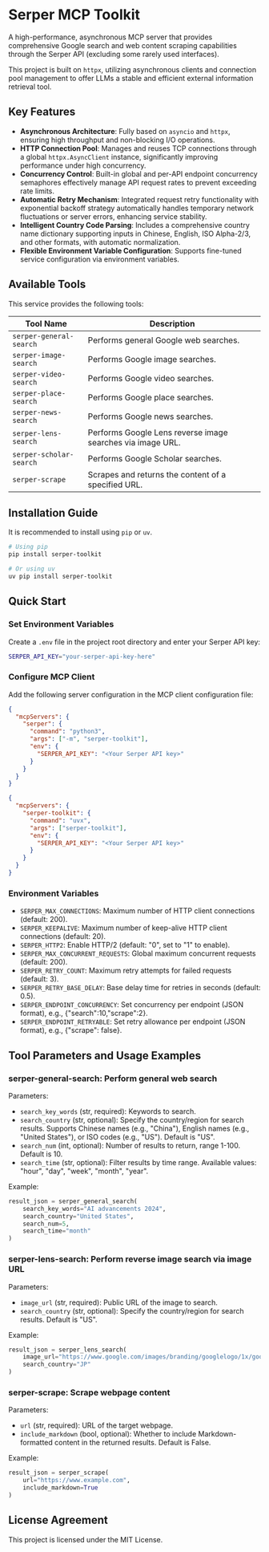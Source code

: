 # Serper MCP Toolkit

A high-performance, asynchronous MCP server that provides comprehensive Google search and web content scraping capabilities through the Serper API (excluding some rarely used interfaces).

This project is built on `httpx`, utilizing asynchronous clients and connection pool management to offer LLMs a stable and efficient external information retrieval tool.

## Key Features

- **Asynchronous Architecture**: Fully based on `asyncio` and `httpx`, ensuring high throughput and non-blocking I/O operations.
- **HTTP Connection Pool**: Manages and reuses TCP connections through a global `httpx.AsyncClient` instance, significantly improving performance under high concurrency.
- **Concurrency Control**: Built-in global and per-API endpoint concurrency semaphores effectively manage API request rates to prevent exceeding rate limits.
- **Automatic Retry Mechanism**: Integrated request retry functionality with exponential backoff strategy automatically handles temporary network fluctuations or server errors, enhancing service stability.
- **Intelligent Country Code Parsing**: Includes a comprehensive country name dictionary supporting inputs in Chinese, English, ISO Alpha-2/3, and other formats, with automatic normalization.
- **Flexible Environment Variable Configuration**: Supports fine-tuned service configuration via environment variables.

## Available Tools

This service provides the following tools:

| Tool Name                | Description                                  |
| ------------------------ | -------------------------------------------- |
| `serper-general-search`  | Performs general Google web searches.        |
| `serper-image-search`    | Performs Google image searches.               |
| `serper-video-search`    | Performs Google video searches.               |
| `serper-place-search`    | Performs Google place searches.               |
| `serper-news-search`     | Performs Google news searches.                |
| `serper-lens-search`     | Performs Google Lens reverse image searches via image URL. |
| `serper-scholar-search`  | Performs Google Scholar searches.             |
| `serper-scrape`          | Scrapes and returns the content of a specified URL. |

## Installation Guide

It is recommended to install using `pip` or `uv`.

```bash
# Using pip
pip install serper-toolkit

# Or using uv
uv pip install serper-toolkit
```

## Quick Start

### Set Environment Variables

Create a `.env` file in the project root directory and enter your Serper API key:

```bash
SERPER_API_KEY="your-serper-api-key-here"
```

### Configure MCP Client

Add the following server configuration in the MCP client configuration file:

```json
{
  "mcpServers": {
    "serper": {
      "command": "python3",
      "args": ["-m", "serper-toolkit"],
      "env": {
        "SERPER_API_KEY": "<Your Serper API key>"
      }
    }
  }
}
```

```json
{
  "mcpServers": {
    "serper-toolkit": {
      "command": "uvx",
      "args": ["serper-toolkit"],
      "env": {
        "SERPER_API_KEY": "<Your Serper API key>"
      }
    }
  }
}
```

### Environment Variables

- `SERPER_MAX_CONNECTIONS`: Maximum number of HTTP client connections (default: 200).
- `SERPER_KEEPALIVE`: Maximum number of keep-alive HTTP client connections (default: 20).
- `SERPER_HTTP2`: Enable HTTP/2 (default: "0", set to "1" to enable).
- `SERPER_MAX_CONCURRENT_REQUESTS`: Global maximum concurrent requests (default: 200).
- `SERPER_RETRY_COUNT`: Maximum retry attempts for failed requests (default: 3).
- `SERPER_RETRY_BASE_DELAY`: Base delay time for retries in seconds (default: 0.5).
- `SERPER_ENDPOINT_CONCURRENCY`: Set concurrency per endpoint (JSON format), e.g., {"search":10,"scrape":2}.
- `SERPER_ENDPOINT_RETRYABLE`: Set retry allowance per endpoint (JSON format), e.g., {"scrape": false}.

## Tool Parameters and Usage Examples

### serper-general-search: Perform general web search

Parameters:

- `search_key_words` (str, required): Keywords to search.
- `search_country` (str, optional): Specify the country/region for search results. Supports Chinese names (e.g., "China"), English names (e.g., "United States"), or ISO codes (e.g., "US"). Default is "US".
- `search_num` (int, optional): Number of results to return, range 1-100. Default is 10.
- `search_time` (str, optional): Filter results by time range. Available values: "hour", "day", "week", "month", "year".

Example:

```Python
result_json = serper_general_search(
    search_key_words="AI advancements 2024",
    search_country="United States",
    search_num=5,
    search_time="month"
)
```

### serper-lens-search: Perform reverse image search via image URL

Parameters:

- `image_url` (str, required): Public URL of the image to search.
- `search_country` (str, optional): Specify the country/region for search results. Default is "US".

Example:

```Python
result_json = serper_lens_search(
    image_url="https://www.google.com/images/branding/googlelogo/1x/googlelogo_color_272x92dp.png",
    search_country="JP"
)
```

### serper-scrape: Scrape webpage content

Parameters:

- `url` (str, required): URL of the target webpage.
- `include_markdown` (bool, optional): Whether to include Markdown-formatted content in the returned results. Default is False.

Example:

```Python
result_json = serper_scrape(
    url="https://www.example.com",
    include_markdown=True
)
```

## License Agreement

This project is licensed under the MIT License.
